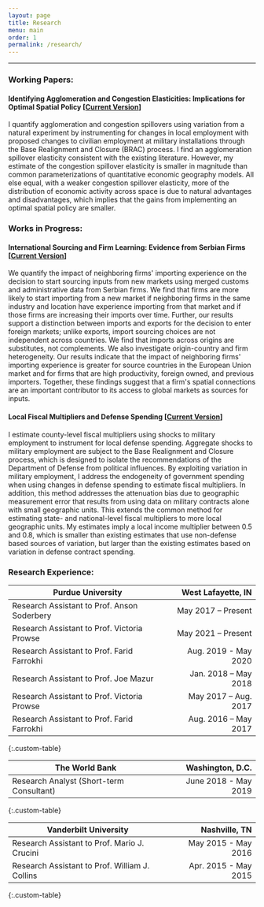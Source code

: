 ```yaml
---
layout: page
title: Research
menu: main
order: 1
permalink: /research/
---
```

***
### Working Papers:

#### Identifying Agglomeration and Congestion Elasticities: Implications for Optimal Spatial Policy \[[Current Version](../assets/docs/reasner_jmp.pdf)\]

I quantify agglomeration and congestion spillovers using variation from a natural experiment by instrumenting for changes in local employment with proposed changes to civilian employment at military installations through the Base Realignment and Closure (BRAC) process. I find an agglomeration spillover elasticity consistent with the existing literature. However, my estimate of the congestion spillover elasticity is smaller in magnitude than common parameterizations of quantitative economic geography models. All else equal, with a weaker congestion spillover elasticity, more of the distribution of economic activity across space is due to natural advantages and disadvantages, which implies that the gains from implementing an optimal spatial policy are smaller. 

### Works in Progress:

#### International Sourcing and Firm Learning: Evidence from Serbian Firms \[[Current Version](../assets/docs/serbia_imports.pdf)\]

We quantify the impact of neighboring firms' importing experience on the decision to start sourcing inputs from new markets using merged customs and administrative data from Serbian firms. We find that firms are more likely to start importing from a new market if neighboring firms in the same industry and location have experience importing from that market and if those firms are increasing their imports over time. Further, our results support a distinction between imports and exports for the decision to enter foreign markets; unlike exports, import sourcing choices are not independent across countries. We find that imports across origins are substitutes, not complements. We also investigate origin-country and firm heterogeneity. Our results indicate that the impact of neighboring firms' importing experience is greater for source countries in the European Union market and for firms that are high productivity, foreign owned, and previous importers. Together, these findings suggest that a firm's spatial connections are an important contributor to its access to global markets as sources for inputs.

#### Local Fiscal Multipliers and Defense Spending \[[Current Version](../assets/docs/multipliers.pdf)\]

I estimate county-level fiscal multipliers using shocks to military employment to instrument for local defense spending. Aggregate shocks to military employment are subject to the Base Realignment and Closure process, which is designed to isolate the recommendations of the Department of Defense from political influences. By exploiting variation in military employment, I address the endogeneity of government spending when using changes in defense spending to estimate fiscal multipliers. In addition, this method addresses the attenuation bias due to geographic measurement error that results from using data on military contracts alone with small geographic units. This extends the common method for estimating state- and national-level fiscal multipliers to more local geographic units. My estimates imply a local income multiplier between 0.5 and 0.8, which is smaller than existing estimates that use non-defense based sources of variation, but larger than the existing estimates based on variation in defense contract spending. 


### Research Experience:

| Purdue University | West Lafayette, IN |
| ----------- | ----------: |
| Research Assistant to Prof. Anson Soderbery | May  2017 – Present |
| Research Assistant to Prof. Victoria Prowse | May 2021 – Present |
| Research Assistant to Prof. Farid Farrokhi | Aug. 2019 - May 2020 | 
| Research Assistant to Prof. Joe Mazur | Jan. 2018 – May 2018 |
| Research Assistant to Prof. Victoria Prowse | May 2017 – Aug. 2017 |
| Research Assistant to Prof. Farid Farrokhi | Aug. 2016 – May 2017 |
{:.custom-table}

| The World Bank | Washington, D.C. |
| -------------- | ---------------: |
| Research Analyst (Short-term Consultant) | June 2018  - May 2019 |
{:.custom-table}

| Vanderbilt University | Nashville, TN |
| --------------------- | ------------: |
| Research Assistant to Prof. Mario J. Crucini | May 2015 - May 2016 |
| Research Assistant to Prof. William J. Collins | Apr. 2015 - May 2015 |
{:.custom-table}


